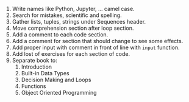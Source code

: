 1. Write names like Python, Jupyter, ... camel case.
2. Search for mistakes, scientific and spelling.
3. Gather lists, tuples, strings under Sequences header.
4. Move comprehension section after loop section.
5. Add a comment to each code section.
6. Add a comment for section that should change to see some effects.
7. Add proper input with comment in front of line with `input` function.
8. Add lost of exercises for each section of code.
9. Separate book to:
    1. Introduction
    2. Built-in Data Types
    3. Decision Making and Loops
    4. Functions
    5. Object Oriented Programming
